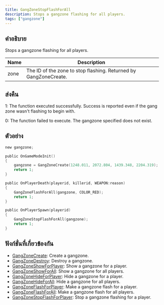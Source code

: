```yaml
---
title: GangZoneStopFlashForAll
description: Stops a gangzone flashing for all players.
tags: ["gangzone"]
---
```


## คำอธิบาย

Stops a gangzone flashing for all players.

| Name | Description                                                      |
| ---- | ---------------------------------------------------------------- |
| zone | The ID of the zone to stop flashing. Returned by GangZoneCreate. |

## ส่งคืน

1: The function executed successfully. Success is reported even if the gang zone wasn't flashing to begin with.

0: The function failed to execute. The gangzone specified does not exist.

## ตัวอย่าง

```c
new gangzone;

public OnGameModeInit()
{
    gangzone = GangZoneCreate(1248.011, 2072.804, 1439.348, 2204.319);
    return 1;
}

public OnPlayerDeath(playerid, killerid, WEAPON:reason)
{
    GangZoneFlashForAll(gangzone, COLOR_RED);
    return 1;
}

public OnPlayerSpawn(playerid)
{
    GangZoneStopFlashForAll(gangzone);
    return 1;
}
```

## ฟังก์ชั่นที่เกี่ยวข้องกัน

- [GangZoneCreate](../functions/GangZoneCreate): Create a gangzone.
- [GangZoneDestroy](../functions/GangZoneDestroy): Destroy a gangzone.
- [GangZoneShowForPlayer](../functions/GangZoneShowForPlayer): Show a gangzone for a player.
- [GangZoneShowForAll](../functions/GangZoneShowForAll): Show a gangzone for all players.
- [GangZoneHideForPlayer](../functions/GangZoneHideForPlayer): Hide a gangzone for a player.
- [GangZoneHideForAll](../functions/GangZoneHideForAll): Hide a gangzone for all players.
- [GangZoneFlashForPlayer](../functions/GangZoneFlashForPlayer): Make a gangzone flash for a player.
- [GangZoneFlashForAll](../functions/GangZoneFlashForAll): Make a gangzone flash for all players.
- [GangZoneStopFlashForPlayer](../functions/GangZoneStopFlashForPlayer): Stop a gangzone flashing for a player.
